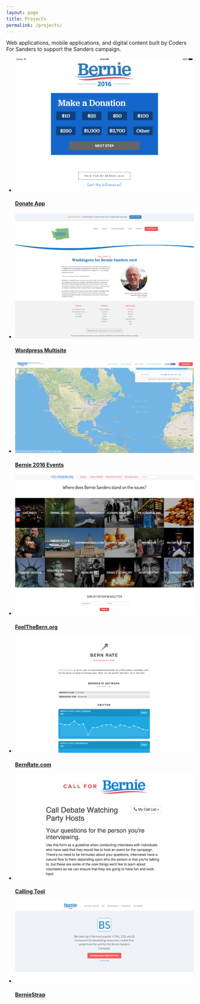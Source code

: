 ```yaml
---
layout: page
title: Projects
permalink: /projects/
---
```


<p>
  Web applications, mobile applications, and digital content built by Coders For Sanders to support the Sanders campaign.
</p>
<ul class="projects">
  <li>
    <a href="/projects/donate-app">
      <div class="img-wrapper">
        <img src="/img/donate-app.png" alt="Donate App" />
      </div>
      <h4>Donate App</h4>
    </a>
  </li>
  <li>
    <a href="/projects/wordpress-multisite">
      <div class="img-wrapper">
        <img src="/img/wordpress-multisite.png" alt="Wordpress Multisite" />
      </div>
      <h4>Wordpress Multisite</h4>
    </a>
  </li>
  <li>
    <a href="/projects/Bernie2016Events">
      <div class="img-wrapper">
        <img src="/img/event-map.png" alt="Bernie2016Events.org" />
      </div>
      <h4>Bernie 2016 Events</h4>
    </a>
  </li>
  <li>
    <a href="/projects/FeelTheBern">
      <div class="img-wrapper">
        <img src="/img/feelthebern.png" alt="FeelTheBern.org" />
      </div>
      <h4>FeelTheBern.org</h4>
    </a>
  </li>
  <li>
    <a href="/projects/BernRate">
      <div class="img-wrapper">
        <img src="/img/bernrate.png" alt="BernRate.com" />
      </div>
      <h4>BernRate.com</h4>
    </a>
  </li>
  <li>
    <a href="/projects/calling-tool">
      <div class="img-wrapper">
        <img src="/img/calling-tool.png" alt="Calling Tool" />
      </div>
      <h4>Calling Tool</h4>
    </a>
  </li>
  <li>
    <a href="/projects/berniestrap">
      <div class="img-wrapper">
        <img src="/img/berniestrap.png" alt="BernieStrap" />
      </div>
      <h4>BernieStrap</h4>
    </a>
  </li>
</ul>